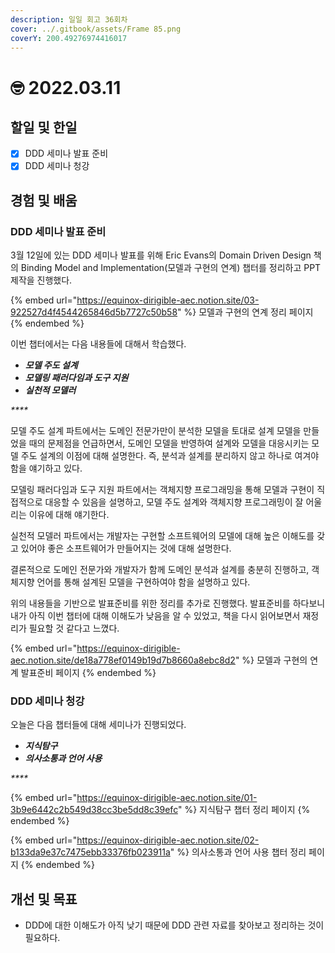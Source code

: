 ```yaml
---
description: 일일 회고 36회차
cover: ../.gitbook/assets/Frame 85.png
coverY: 200.49276974416017
---
```


# 🤓 2022.03.11

## 할일 및 한일

* [x] DDD 세미나 발표 준비
* [x] DDD 세미나 청강

## 경험 및 배움

### DDD 세미나 발표 준비

3월 12일에 있는 DDD 세미나 발표를 위해 Eric Evans의 Domain Driven Design 책의 Binding Model and Implementation(모델과 구현의 연계) 챕터를 정리하고 PPT 제작을 진행했다.

{% embed url="https://equinox-dirigible-aec.notion.site/03-922527d4f4544265846d5b7727c50b58" %}
모델과 구현의 연계 정리 페이지
{% endembed %}



이번 챕터에서는 다음 내용들에 대해서 학습했다.

* _**모델 주도 설계**_
* _**모델링 패러다임과 도구 지원**_
* _**실천적 모델러**_

_****_

모델 주도 설계 파트에서는 도메인 전문가만이 분석한 모델을 토대로 설계 모델을 만들었을 때의 문제점을 언급하면서, 도메인 모델을 반영하여 설계와 모델을 대응시키는 모델 주도 설계의 이점에 대해 설명한다. 즉, 분석과 설계를 분리하지 않고 하나로 여겨야 함을 얘기하고 있다.

모델링 패러다임과 도구 지원 파트에서는 객체지향 프로그래밍을 통해 모델과 구현이 직접적으로 대응할 수 있음을 설명하고, 모델 주도 설계와 객체지향 프로그래밍이 잘 어울리는 이유에 대해 얘기한다.

실천적 모델러 파트에서는 개발자는 구현할 소프트웨어의 모델에 대해 높은 이해도를 갖고 있어야 좋은 소프트웨어가 만들어지는 것에 대해 설명한다.

결론적으로 도메인 전문가와 개발자가 함께 도메인 분석과 설계를 충분히 진행하고, 객체지향 언어를 통해 설계된 모델을 구현하여야 함을 설명하고 있다.



위의 내용들을 기반으로 발표준비를 위한 정리를 추가로 진행했다. 발표준비를 하다보니 내가 아직 이번 챕터에 대해 이해도가 낮음을 알 수 있었고, 책을 다시 읽어보면서 재정리가 필요할 것 같다고 느꼈다.

{% embed url="https://equinox-dirigible-aec.notion.site/de18a778ef0149b19d7b8660a8ebc8d2" %}
모델과 구현의 연계 발표준비 페이지
{% endembed %}



### DDD 세미나 청강

오늘은 다음 챕터들에 대해 세미나가 진행되었다.

* _**지식탐구**_
* _**의사소통과 언어 사용**_

_****_

{% embed url="https://equinox-dirigible-aec.notion.site/01-3b9e6442c2b549d38cc3be5dd8c39efc" %}
지식탐구 챕터 정리 페이지
{% endembed %}

{% embed url="https://equinox-dirigible-aec.notion.site/02-b133da9e37c7475ebb33376fb023911a" %}
의사소통과 언어 사용 챕터 정리 페이지
{% endembed %}



## 개선 및 목표

* DDD에 대한 이해도가 아직 낮기 때문에 DDD 관련 자료를 찾아보고 정리하는 것이 필요하다.

